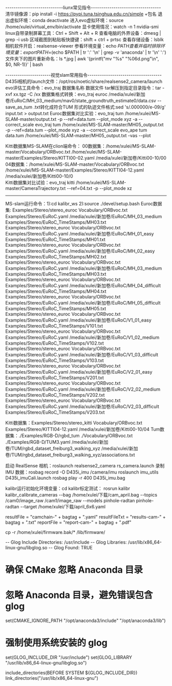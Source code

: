 

----------------------------liunx常见指令----------------------------------
清华镜像源：pip install -i https://pypi.tuna.tsinghua.edu.cn/simple +包名
退出虚拟环境：conda deactivate
进入evo虚拟环境：source /home/xulei/virtual_env/bin/activate
显卡使用情况：watch -n 1 nvidia-smi
linux自带录制屏幕工具：Ctrl + Shift + Alt + R
查看电脑的外界设备：dmesg | grep -i usb
区域截图到粘贴板快捷键：shift + ctrl + prtsc
查看存储设备：lsblk
相机软件开启：realsense-viewer 
参看环境变量：echo $PATH
查看并临时排除环境变量：export PATH=$(echo $PATH | tr ':' '\n' | grep -v 'anaconda' | tr '\n' ':')
文件夹下的图片重新命名：ls *.jpg | awk '{printf("mv \"%s\" \"%06d.png\"\n", $0, NR-1)}' | bash

----------------------视觉slam常用指令------------------------------------
D435i相机的launch文件：/opt/ros/noetic/share/realsense2_camera/launch
evo评估工具命令：evo_traj 数据集名称 数据文件
tar解压到指定目录指令：tar -xvf xx.tgz -C  /xx
数据集格式转换：evo_traj euroc /media/xulei/新加卷/EuRoC/MH_03_medium/mav0/state_groundtruth_estimate0/data.csv --save_as_tum
.txt转化成符合TUM 形式的轨迹文件格式:sed 's/\.000000/e-09/g' input.txt > output.txt
Euroc数据集对比实验：evo_traj tum /home/xulei/MS-SLAM-master/output.txt  -p  --ref=data.tum --plot_mode xyz -a --correct_scale
		     evo_traj tum /home/xulei/MS-SLAM-master/MH05_output.txt -p --ref=data.tum --plot_mode xyz -a --correct_scale 
		     evo_ape tum data.tum /home/xulei/MS-SLAM-master/MH05_output.txt -vas --plot
		     
		     
		     
		     
Kitti数据集MS-SLAM在clion端命令：
00数据集：/home/xulei/MS-SLAM-master/Vocabulary/ORBvoc.txt /home/xulei/MS-SLAM-master/Examples/Stereo/KITTI00-02.yaml /media/xulei/新加卷/Kitti00-10/00
04数据集：/home/xulei/MS-SLAM-master/Vocabulary/ORBvoc.txt /home/xulei/MS-SLAM-master/Examples/Stereo/KITTI04-12.yaml /media/xulei/新加卷/Kitti00-10/0	     
Kitti数据集对比试验：evo_traj kitti  /home/xulei/MS-SLAM-master/CameraTrajectory.txt  --ref=04.txt -p   --plot_mode xz


------------------------------------------------------------------------------
MS-slam运行命令：1):cd kalibr_ws  2):source ./devel/setup.bash 
Euroc数据集: Examples/Stereo/stereo_euroc Vocabulary/ORBvoc.txt Examples/Stereo/EuRoC.yaml  /media/xulei/新加卷/EuRoC/MH_03_medium Examples/Stereo/EuRoC_TimeStamps/MH03.txt
Examples/Stereo/stereo_euroc Vocabulary/ORBvoc.txt Examples/Stereo/EuRoC.yaml /media/xulei/新加卷/EuRoC/MH_01_easy Examples/Stereo/EuRoC_TimeStamps/MH01.txt
Examples/Stereo/stereo_euroc Vocabulary/ORBvoc.txt Examples/Stereo/EuRoC.yaml /media/xulei/新加卷/EuRoC/MH_02_easy Examples/Stereo/EuRoC_TimeStamps/MH02.txt
Examples/Stereo/stereo_euroc Vocabulary/ORBvoc.txt Examples/Stereo/EuRoC.yaml /media/xulei/新加卷/EuRoC/MH_03_medium Examples/Stereo/EuRoC_TimeStamps/MH03.txt
Examples/Stereo/stereo_euroc Vocabulary/ORBvoc.txt Examples/Stereo/EuRoC.yaml /media/xulei/新加卷/EuRoC/MH_04_difficult Examples/Stereo/EuRoC_TimeStamps/MH04.txt
Examples/Stereo/stereo_euroc Vocabulary/ORBvoc.txt Examples/Stereo/EuRoC.yaml /media/xulei/新加卷/EuRoC/MH_05_difficult Examples/Stereo/EuRoC_TimeStamps/MH05.txt
Examples/Stereo/stereo_euroc Vocabulary/ORBvoc.txt Examples/Stereo/EuRoC.yaml /media/xulei/新加卷/EuRoC/V1_01_easy Examples/Stereo/EuRoC_TimeStamps/V101.txt
Examples/Stereo/stereo_euroc Vocabulary/ORBvoc.txt Examples/Stereo/EuRoC.yaml /media/xulei/新加卷/EuRoC/V1_02_medium Examples/Stereo/EuRoC_TimeStamps/V102.txt
Examples/Stereo/stereo_euroc Vocabulary/ORBvoc.txt Examples/Stereo/EuRoC.yaml /media/xulei/新加卷/EuRoC/V1_03_difficult Examples/Stereo/EuRoC_TimeStamps/V103.txt
Examples/Stereo/stereo_euroc Vocabulary/ORBvoc.txt Examples/Stereo/EuRoC.yaml /media/xulei/新加卷/EuRoC/V2_01_easy Examples/Stereo/EuRoC_TimeStamps/V201.txt
Examples/Stereo/stereo_euroc Vocabulary/ORBvoc.txt Examples/Stereo/EuRoC.yaml /media/xulei/新加卷/EuRoC/V2_02_medium Examples/Stereo/EuRoC_TimeStamps/V202.txt
Examples/Stereo/stereo_euroc Vocabulary/ORBvoc.txt Examples/Stereo/EuRoC.yaml /media/xulei/新加卷/EuRoC/V2_03_difficult Examples/Stereo/EuRoC_TimeStamps/V203.txt 



Kitti数据集：Examples/Stereo/stereo_kitti Vocabulary/ORBvoc.txt Examples/Stereo/KITTI04-12.yaml /media/xulei/新加卷/Kitti00-10/04
Tum数据集：./Examples/RGB-D/rgbd_tum ./Vocabulary/ORBvoc.txt ./Examples/RGB-D/TUM3.yaml /media/xulei/新加卷/TUM/rgbd_dataset_freiburg3_walking_xyz /media/xulei/新加卷/TUM/rgbd_dataset_freiburg3_walking_xyz/associations.txt

启动 RealSense 相机：roslaunch realsense2_camera rs_camera.launch
录制 IMU 数据：rosbag record -O D435i_imu /camera/imu
roslaunch imu_utils D435i_imuCali.launch
rosbag play -r 400 D435i_imu.bag



kalibr运行初始化环境变量：cd 
kalibr标定测试：  rosrun kalibr kalibr_calibrate_cameras --bag /home/xulei/下载/cam_april.bag --topics /cam0/image_raw /cam1/image_raw --models pinhole-radtan pinhole-radtan --target /home/xulei/下载/april_6x6.yaml




resultFile = "camchain-" + bagtag + ".yaml"
resultFileTxt = "results-cam-" + bagtag + ".txt"
reportFile = "report-cam-" + bagtag + ".pdf"


cp -r /home/xulei/firmware.bak/* /lib/firmware/

-- Glog Include Directories: /usr/include
-- Glog Libraries: /usr/lib/x86_64-linux-gnu/libglog.so
-- Glog Found: TRUE
# 确保 CMake 忽略 Anaconda 目录
# 忽略 Anaconda 目录，避免错误包含 glog
set(CMAKE_IGNORE_PATH "/opt/anaconda3/include" "/opt/anaconda3/lib")

# 强制使用系统安装的 glog
set(GLOG_INCLUDE_DIR "/usr/include")
set(GLOG_LIBRARY "/usr/lib/x86_64-linux-gnu/libglog.so")

include_directories(BEFORE SYSTEM ${GLOG_INCLUDE_DIR})
link_directories("/usr/lib/x86_64-linux-gnu")


